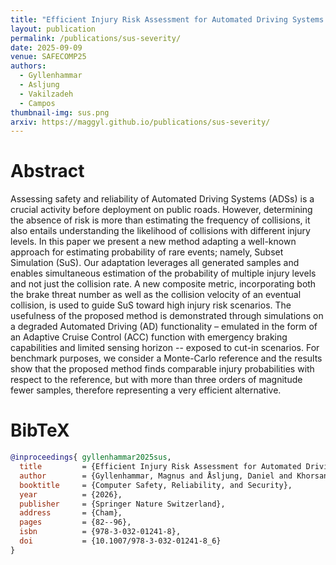 ```yaml
---
title: "Efficient Injury Risk Assessment for Automated Driving Systems Using Subset Simulation"
layout: publication
permalink: /publications/sus-severity/
date: 2025-09-09
venue: SAFECOMP25
authors:
  - Gyllenhammar
  - Asljung
  - Vakilzadeh
  - Campos
thumbnail-img: sus.png
arxiv: https://maggyl.github.io/publications/sus-severity/
---
```


# Abstract
Assessing safety and reliability of Automated Driving Systems (ADSs) is a crucial activity before deployment on public roads. However, determining the absence of risk is more than estimating the frequency of collisions, it also entails understanding the likelihood of collisions with different injury levels. In this paper we present a new method adapting a well-known approach for estimating probability of rare events; namely, Subset Simulation (SuS). Our adaptation leverages all generated samples and enables simultaneous estimation of the probability of multiple injury levels and not just the collision rate. A new composite metric, incorporating both the brake threat number as well as the collision velocity of an eventual collision, is used to guide SuS toward high injury risk scenarios. The usefulness of the proposed method is demonstrated through simulations on a degraded Automated Driving (AD) functionality – emulated in the form of an Adaptive Cruise Control (ACC) function with emergency braking capabilities and limited sensing horizon -- exposed to cut-in scenarios. For benchmark purposes, we consider a Monte-Carlo reference and the results show that the proposed method finds comparable injury probabilities with respect to the reference, but with more than three orders of magnitude fewer samples, therefore representing a very efficient alternative.  

# BibTeX
```bibtex
@inproceedings{ gyllenhammar2025sus,
  title         = {Efficient Injury Risk Assessment for Automated Driving Systems Using Subset Simulation},
  author        = {Gyllenhammar, Magnus and Åsljung, Daniel and Khorsand Vakilzadeh, Majid and Rodrigues de Campos, Gabriel},
  booktitle     = {Computer Safety, Reliability, and Security},
  year          = {2026},
  publisher     = {Springer Nature Switzerland},
  address       = {Cham},
  pages         = {82--96},
  isbn          = {978-3-032-01241-8},
  doi           = {10.1007/978-3-032-01241-8_6}
}
```
